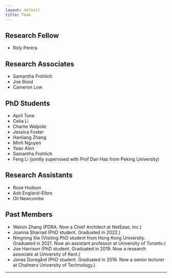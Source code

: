```yaml
---
layout: default
title: Team
---
```

## Research Fellow
* Roly Perera


## Research Associates
* Samantha Frohlich
* Joe Bond
* Cameron Low

## PhD Students

* April Tune
* Celia Li 
* Charlie Walpole 
* Jessica Foster 
* Hanliang Zhang 
* Minh Nguyen 
* Yoav Alon 
* Samantha Frohlich 
* Feng Li (jointly supervised with Prof Dan Hao from Peking University)

## Research Assistants
* Rose Hudson
* Ash England-Elbro
* Oli Newcombe

## Past Members

* Weixin Zhang (PDRA. Now a Chief Architect at NetEase, Inc.)
* Joanna Sharrad (PhD student. Graduated in 2022.)
* Ningning Xie (Visiting PhD student from Hong Kong University. Graduated in 2021. Now an assistant professor at University of Toronto.)
* Joe Harrison (PhD student. Graduated in 2019. Now a research associate at University of Kent.)
* Jonas Duregård (PhD student. Graduated in 2016. Now a senior lecturer at Chalmers University of Technology.)

---

